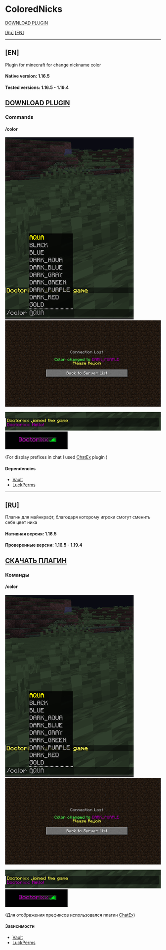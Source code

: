 # ColoredNicks

[DOWNLOAD PLUGIN](#)

[[Ru]](https://github.com/Windows-up/ColoredNicksPlugin#ru)
[[EN]](https://github.com/Windows-up/ColoredNicksPlugin#en)

___

## [EN]
Plugin for minecraft for change nickname color

#### Native version: 1.16.5
#### Tested versions: 1.16.5 - 1.19.4

## [DOWNLOAD PLUGIN](https://github.com/Windows-up/ColoredNicksPlugin/releases/tag/1.0)

### Commands
#### /color
![Screenshot_11](images/Screenshot_11.png)
![Screenshot_1](images/Screenshot_1.png)

![Screenshot_2](images/Screenshot_2.png)
![Screenshot_3](images/Screenshot_3.png)

(For display prefixes in chat I used [ChatEx](https://spigotmc.org/resources/chatex-continued.71041/) plugin ) 

#### Dependencies
* [Vault](https://https://www.spigotmc.org/resources/vault.34315/)
* [LuckPerms](https://luckperms.net/download)

___

## [RU]
Плагин для майнкрафт, благодаря которому игроки смогут сменить себе цвет ника

#### Нативная версия: 1.16.5
#### Проверенные версии: 1.16.5 - 1.19.4

## [СКАЧАТЬ ПЛАГИН](https://github.com/Windows-up/ColoredNicksPlugin/releases/tag/1.0)

### Команды
#### /color
![Screenshot_11](images/Screenshot_11.png)
![Screenshot_1](images/Screenshot_1.png)

![Screenshot_2](images/Screenshot_2.png)
![Screenshot_3](images/Screenshot_3.png)

(Для отображения префиксов использовался плагин [ChatEx](https://spigotmc.org/resources/chatex-continued.71041/))

#### Зависимости
* [Vault](https://https://www.spigotmc.org/resources/vault.34315/)
* [LuckPerms](https://luckperms.net/download)

